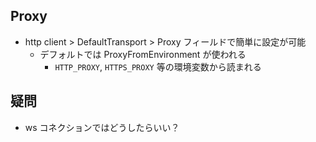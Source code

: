 ## Proxy

- http client > DefaultTransport > Proxy フィールドで簡単に設定が可能
  - デフォルトでは ProxyFromEnvironment が使われる
    - `HTTP_PROXY`, `HTTPS_PROXY` 等の環境変数から読まれる

## 疑問

- ws コネクションではどうしたらいい？
